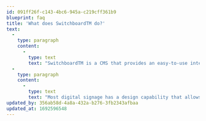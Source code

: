 ```yaml
---
id: 091ff26f-c143-4bc6-945a-c219cff361b9
blueprint: faq
title: 'What does SwitchboardTM do?'
text:
  -
    type: paragraph
    content:
      -
        type: text
        text: "SwitchboardTM is a CMS that provides an easy-to-use interface for managing the menu content found on your digital screens.\_"
  -
    type: paragraph
    content:
      -
        type: text
        text: "Most digital signage has a design capability that allows users to create content and control when and where it’s displayed. But some more advanced offerings like our SwitchboardTM\_ CMS make it possible to optimise these activities or adjust them based on customer insights."
updated_by: 356ab58d-4a8a-432a-b276-3fb2343afbaa
updated_at: 1692596548
---
```

